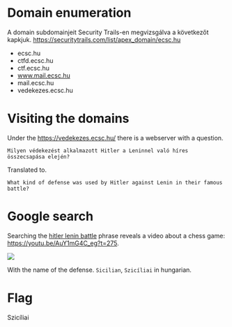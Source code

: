 # Domain enumeration

A domain subdomainjeit Security Trails-en megvizsgálva a következőt kapkjuk. 
<https://securitytrails.com/list/apex_domain/ecsc.hu>

 - ecsc.hu
 - ctfd.ecsc.hu
 - ctf.ecsc.hu
 - www.mail.ecsc.hu
 - mail.ecsc.hu
 - vedekezes.ecsc.hu

# Visiting the domains

Under the <https://vedekezes.ecsc.hu/> there is a webserver with a question.

```Milyen védekezést alkalmazott Hitler a Leninnel való híres összecsapása elején?```

Translated to.

```What kind of defense was used by Hitler against Lenin in their famous battle?```

# Google search

Searching the [hitler lenin battle](https://www.google.com/search?q=hitler+lenin+battle) phrase reveals a video about a chess game: <https://youtu.be/AuY1mG4C_eg?t=275>. 

![](screenshots/1.png)

With the name of the defense. `Sicilian`, `Szicíliai` in hungarian.

# Flag
Szicíliai
